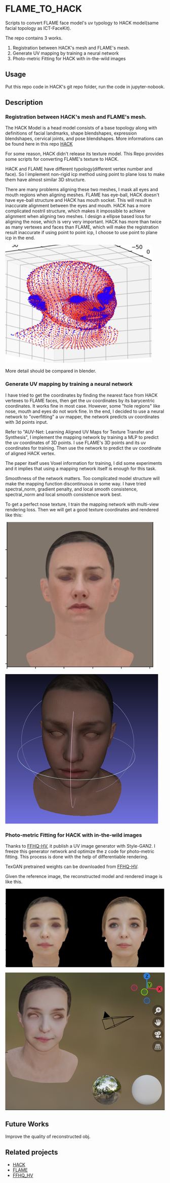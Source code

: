 # FLAME_TO_HACK
Scripts to convert FLAME face model's uv typology to HACK model(same facial topology as ICT-FaceKit). 

The repo contains 3 works. 

1. Registration between HACK's mesh and FLAME's mesh.
2. Generate UV mapping by training a neural network
3. Photo-metric Fitting for HACK with in-the-wild images

## Usage

Put this repo code in HACK's git repo folder, run the code in jupyter-nobook.

## Description

### Registration between HACK's mesh and FLAME's mesh.
The HACK Model is a head model consists of a base topology along with definitions of facial landmarks, shape blendshapes, expression blendshapes, cervical joints, and pose blendshapes. More informations can be found here in this repo [HACK](https://github.com/ZoneLikeWonderland/HACK-Model)

For some reason, HACK didn't release its texture model. This Repo provides some scripts for converting FLAME's texture to HACK.

HACK and FLAME have different typology(different vertex number and face). So I implement non-rigid icp method using point to plane loss to make them have almost similar 3D structure. 

There are many problems aligning these two meshes, I mask all eyes and mouth regions when aligning meshes. FLAME has eye-ball, HACK doesn't have eye-ball structure and HACK has mouth socket. This will result in inaccurate alignment between the eyes and mouth. HACK has a more complicated nostril structure, which makes it impossible to achieve alignment when aligning two meshes. I design a ellipse based loss for aligning the nose, which is very very important. HACK has more than twice as many vertexes and faces than FLAME, which will make the registration result inaccurate if using point to point icp, I choose to use point to plane icp in the end.

![2023-09-16 15-54-47 的屏幕截图](assets/r2.png)

More detail should be compared in blender.

### Generate UV mapping by training a neural network
I have tried to get the coordinates by finding the nearest face from HACK vertexes to FLAME faces, then get the uv coordinates by its barycentric coordinates. It works fine in most case. However, some "hole regions" like nose, mouth and eyes do not work fine. In the end, I decided to use a neural network to "overfitting" a uv mapper, the network predicts uv coordinates with 3d points input.

Refer to "AUV-Net: Learning Aligned UV Maps for Texture Transfer and Synthesis", I implement the mapping network by training a MLP to predict the uv coordinates of 3D points. I use FLAME's 3D points and its uv coordinates for training. Then use the network to predict the uv coordinate of aligned HACK vertex.

The paper itself uses Voxel information for training, I did some experiments and it implies that using a mapping network itself is enough for this task. 

Smoothness of the network matters. Too complicated model structure will make the mapping function discontinuous in some way. I have tried spectral_norm, gradient penalty, and local smooth consistence, spectral_norm and local smooth consistence work best.

To get a perfect nose texture, I train the mapping network with multi-view rendering loss. Then we will get a good texture coordinates and rendered like this:

![2023-09-16 16-33-29 的屏幕截图](assets/r3.png)

![2023-09-12 21-24-49 的屏幕截图](assets/r1.png)

### Photo-metric Fitting for HACK with in-the-wild images

Thanks to [FFHQ-HV](https://github.com/csbhr/FFHQ-UV.git), it publish a UV image generator with Style-GAN2. I freeze this generator network and optimize the z code for photo-metric fitting. This process is done with the help of differentiable rendering.

TexGAN pretrained weights can be downloaded from [FFHQ-HV](https://github.com/csbhr/FFHQ-UV.git).

Given the reference image, the reconstructed model and rendered image is like this.

![r4](assets/r4.png)

![r5](assets/r5.png)

## Future Works

Improve the quality of reconstructed obj.

## Related projects

- [HACK](https://github.com/ZoneLikeWonderland/HACK-Model)
- [FLAME](https://flame.is.tue.mpg.de)
- [FFHQ_HV](https://github.com/csbhr/FFHQ-UV.git)


